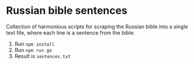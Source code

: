 # Russian bible sentences

Collection of harmonious scripts for scraping the Russian bible into a single text file, where each line is a sentence from the bible.

1. Run `npm install`
2. Run `npm run go`
3. Result is `sentences.txt`
